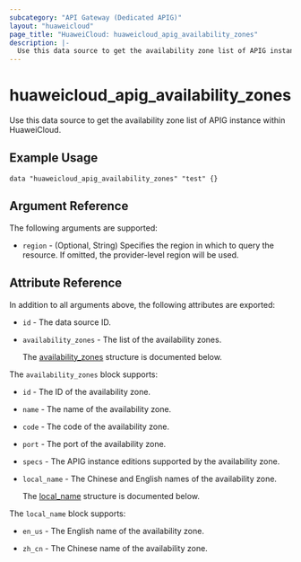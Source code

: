 ```yaml
---
subcategory: "API Gateway (Dedicated APIG)"
layout: "huaweicloud"
page_title: "HuaweiCloud: huaweicloud_apig_availability_zones"
description: |-
  Use this data source to get the availability zone list of APIG instance within HuaweiCloud.
---
```


# huaweicloud_apig_availability_zones

Use this data source to get the availability zone list of APIG instance within HuaweiCloud.

## Example Usage

```hcl
data "huaweicloud_apig_availability_zones" "test" {}
```

## Argument Reference

The following arguments are supported:

* `region` - (Optional, String) Specifies the region in which to query the resource.
  If omitted, the provider-level region will be used.

## Attribute Reference

In addition to all arguments above, the following attributes are exported:

* `id` - The data source ID.

* `availability_zones` - The list of the availability zones.

  The [availability_zones](#apig_data_availability_zones_struct) structure is documented below.

<a name="apig_data_availability_zones_struct"></a>
The `availability_zones` block supports:

* `id` - The ID of the availability zone.

* `name` - The name of the availability zone.

* `code` - The code of the availability zone.

* `port` - The port of the availability zone.

* `specs` - The APIG instance editions supported by the availability zone.

* `local_name` - The Chinese and English names of the availability zone.

  The [local_name](#apig_data_availability_zones_local_name_struct) structure is documented below.

<a name="apig_data_availability_zones_local_name_struct"></a>
The `local_name` block supports:

* `en_us` - The English name of the availability zone.

* `zh_cn` - The Chinese name of the availability zone.
